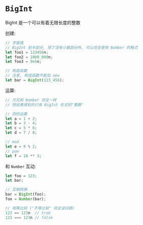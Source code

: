 # `BigInt`
BigInt 是一个可以有着无限长度的整数

创建:
  ```js
  // 字面值
  // BigInt 前半部分, 除了没有小数部分外, 可以完全使用 Number 的格式
  let foo1 = 123456n;
  let foo2 = 1000_000n;
  let foo3 = 9e5n;   

  // 构造函数
  // 注意, 构造函数不能加 new
  let bar = BigInt(123_456);  
  ```

运算: 
  ```js
  // 方式和 Number 完全一样
  // 但结果得到的只有 BigInt 形式的"整数"

  // 四则运算
  let a = 1 + 2;
  let b = 3 - 4;
  let c = 5 * 6;
  let d = 7 / 8;

  // mod
  let e = 9 % 2;
  // pow
  let f = 10 ** 3;
  ```

和 `Number` 互动:
  ```js
  let foo = 123;
  let bar;

  // 互相转换
  bar = BigInt(foo);
  foo = Number(bar);

  // 相等比较 ("不等比较" 完全没问题)
  123 == 123n  // true
  123 === 123n // false

  ```
